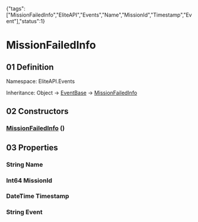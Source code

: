 {"tags":["MissionFailedInfo","EliteAPI","Events","Name","MissionId","Timestamp","Event"],"status":1}

# MissionFailedInfo

## 01 Definition

Namespace: <span class='code'>EliteAPI.Events</span>

Inheritance: <span class='code'>Object</span> → <span class='code'>[EventBase](../../EliteAPI/Events/EventBase.html)</span> → <span class='code'>[MissionFailedInfo](../../EliteAPI/Events/MissionFailedInfo.html)</span>

## 02 Constructors

### <span class='code'>[MissionFailedInfo](../../EliteAPI/Events/MissionFailedInfo.html)</span> ()

## 03 Properties

### <span class='code'>String</span> Name

### <span class='code'>Int64</span> MissionId

### <span class='code'>DateTime</span> Timestamp

### <span class='code'>String</span> Event

